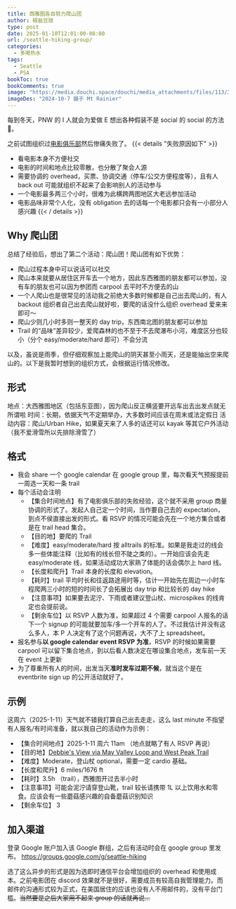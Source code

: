 ```yaml
---
title: 西雅图各自努力爬山团
author: 椒盐豆豉
type: post
date: 2025-01-10T12:01:00-08:00
url: /seattle-hiking-group/
categories:
  - 多喝热水
tags:
  - Seattle
  - PSA
bookToc: true
bookComments: true
image: "https://media.douchi.space/douchi/media_attachments/files/113/319/116/507/275/275/original/9151ad38ab04d421.png"
imageDes: "2024-10-7 摄于 Mt Rainier"
---
```


每到冬天，PNW 的 I 人就会为爱做 E 想出各种假装不是 social 的 social 的方法🤣。

<!--more-->

之前试图组织过[电影俱乐部](https://forum.womenoverseas.com/t/topic/50208/19)然后惨痛失败了。
{{< details "失败原因如下" >}}
- 看电影本身不方便社交
- 电影的时间和地点比较零散，也分散了聚会人源
- 需要协调的 overhead，买票、协调交通（停车/公交方便程度等），且有人 back out 可能就组织不起来了会影响别人的活动参与
- 一个电影最多两三个小时，很难为此横跨两图地区大老远参加活动
- 电影品味非常个人化，没有 obligation 去的话每一个电影都只会有一小部分人感兴趣
{{< / details >}}

## Why 爬山团
总结了经验后，想出了第二个活动：爬山团！爬山团有如下优势：
- 爬山过程本身中可以说话可以社交
- 爬山本来就要从居住区开车去一个地方，因此东西雅图的朋友都可以参加，没有车的朋友也可以因为参团而 carpool 去平时不方便去的山
- 一个人爬山也是很常见的活动我之前绝大多数时候都是自己出去爬山的，有人 backout 组织者自己出去爬山就好啦，要爬的话没什么组织 overhead 爱来来即可～
- 爬山少则几小时多则一整天的 day trip，东西南北图的朋友都可以参加
- Trail 的“品味”差异较少，爱爬森林的也不至于不去爬瀑布小河，难度区分也较小（分个 easy/moderate/hard 即可）不会分流

以及，虽说是雨季，但仔细观察加上能爬山的阴天甚至小雨天，还是能抽出空来爬山的。以下是我暂时想到的组织方式，会根据运行情况修改。

## 形式

地点：大西雅图地区（包括东亚图），因为爬山反正横竖要开远车出去出发点就无所谓啦
时间：长期，依据天气不定期举办，大多数时间应该在周末或法定假日
活动内容：爬山/Urban Hike，如果夏天来了人多的话还可以 kayak 等其它户外活动（我不爱滑雪所以先排除滑雪了）

## 格式
- 我会 share 一个 google calendar 在 google group 里，每次看天气预报提前一周选一天和一条 trail
- 每个活动会注明
  - 【集合时间地点】有了电影俱乐部的失败经验，这个就不采用 group 商量协调的形式了。发起人自己定一个时间，当作要自己去的 expectation，到点不侯直接出发的形式。看 RSVP 的情况可能会先在一个地方集合或者是在 trail head 集合。
  - 【目的地】要爬的 Trail
  - 【难度】easy/moderate/hard 按 alltrails 的标准。如果是我走过的线会多一些体能注释（比如有的线长但不陡之类的）。一开始应该会先走 easy/moderate 线，如果活动成功大家熟了体能的话会偶尔上 hard 线。
  - 【长度和爬升】Trail 本身的长度和 elevation。
  - 【耗时】trail 平均时长和往返路途用时等，估计一开始先在周边一小时车程爬两三小时的短的时间长了会拓展出 day trip 和比较长的 day hike
  - 【注意事项】如果要去泥泞、下雨或者建议登山杖、microspikes 的线肯定也会提前说。
  - 【剩余车位】以 RSVP 人数为准，如果超过 4 个需要 carpool 人报名的话下一个 signup 的可能就要加车/多一个开车的人了。不过我估计并没有这么多人，本 P 人决定有了这个问题再说，大不了上 spreadsheet。
- 报名参与**以 google calendar event RSVP 为准**，RSVP 的时候如果需要 carpool 可以留下集合地点，到以后看人数决定在哪设集合地点，发车前一天在 event 上更新
- 为了尊重所有人的时间，出发当天**准时发车过期不候**，就当这个是在 eventbrite sign up 的公开活动就好了。

## 示例
这周六（2025-1-11）天气就不错我打算自己出去走走，这么 last minute 不指望有人报名/有时间准备，就以我自己的活动作为示例：
- 【集合时间地点】2025-1-11 周六 11am （地点就略了有人 RSVP 再说）
- 【目的地】[Debbie's View via May Valley Loop and West Peak Trail](https://www.alltrails.com/trail/us/washington/debbies-view-via-may-valley-loop-and-west-peak-trail)
- 【难度】Moderate，登山杖 optional，需要一定 cardio 基础。
- 【长度和爬升】6 miles/1676 ft
- 【耗时】3.5h （trail），西雅图开过去半小时
- 【注意事项】可能会泥泞请穿登山靴，trail 较长请携带 1L 以上饮用水和零食。应该会有一些蘑菇感兴趣的自备蘑菇识别知识
- 【剩余车位】 3

## 加入渠道
登录 Google 账户加入该 Google 群组，之后有活动时会在 google group 里发布。
https://groups.google.com/g/seattle-hiking

选了这么异步的形式是因为选即时通信平台会增加组织的 overhead 和使用成本。之前电影团在 discord 效果就不是很好，需要成员有较高自我管理能力。而邮件的沟通形式较为正式，在美国居住的应该也没有人不用邮件的，没有平台门槛。~~当然要是之后大家用不起来 group 的话就再说...~~